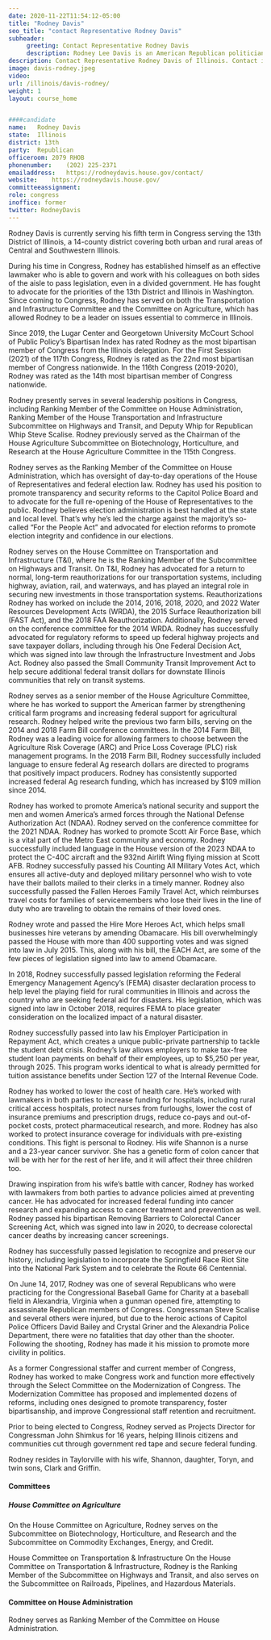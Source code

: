 ```yaml
---
date: 2020-11-22T11:54:12-05:00
title: "Rodney Davis"
seo_title: "contact Representative Rodney Davis"
subheader:
     greeting: Contact Representative Rodney Davis 
     description: Rodney Lee Davis is an American Republican politician who has been the U.S. Representative for Illinois's 13th congressional district since 2013.
description: Contact Representative Rodney Davis of Illinois. Contact information for Rodney Davis includes email address, phone number, and mailing address.
image: davis-rodney.jpeg
video: 
url: /illinois/davis-rodney/
weight: 1
layout: course_home


####candidate
name:	Rodney Davis
state:	Illinois
district: 13th
party:	Republican
officeroom:	2079 RHOB
phonenumber:	(202) 225-2371
emailaddress:	https://rodneydavis.house.gov/contact/
website:	https://rodneydavis.house.gov/
committeeassignment: 
role: congress
inoffice: former
twitter: RodneyDavis
---
```


Rodney Davis is currently serving his fifth term in Congress serving the 13th District of Illinois, a 14-county district covering both urban and rural areas of Central and Southwestern Illinois.

During his time in Congress, Rodney has established himself as an effective lawmaker who is able to govern and work with his colleagues on both sides of the aisle to pass legislation, even in a divided government. He has fought to advocate for the priorities of the 13th District and Illinois in Washington. Since coming to Congress, Rodney has served on both the Transportation and Infrastructure Committee and the Committee on Agriculture, which has allowed Rodney to be a leader on issues essential to commerce in Illinois.

Since 2019, the Lugar Center and Georgetown University McCourt School of Public Policy’s Bipartisan Index has rated Rodney as the most bipartisan member of Congress from the Illinois delegation. For the First Session (2021) of the 117th Congress, Rodney is rated as the 22nd most bipartisan member of Congress nationwide. In the 116th Congress (2019-2020), Rodney was rated as the 14th most bipartisan member of Congress nationwide.

Rodney presently serves in several leadership positions in Congress, including Ranking Member of the Committee on House Administration, Ranking Member of the House Transportation and Infrastructure Subcommittee on Highways and Transit, and Deputy Whip for Republican Whip Steve Scalise. Rodney previously served as the Chairman of the House Agriculture Subcommittee on Biotechnology, Horticulture, and Research at the House Agriculture Committee in the 115th Congress.

Rodney serves as the Ranking Member of the Committee on House Administration, which has oversight of day-to-day operations of the House of Representatives and federal election law. Rodney has used his position to promote transparency and security reforms to the Capitol Police Board and to advocate for the full re-opening of the House of Representatives to the public. Rodney believes election administration is best handled at the state and local level. That’s why he’s led the charge against the majority’s so-called “For the People Act” and advocated for election reforms to promote election integrity and confidence in our elections.

Rodney serves on the House Committee on Transportation and Infrastructure (T&I), where he is the Ranking Member of the Subcommittee on Highways and Transit. On T&I, Rodney has advocated for a return to normal, long-term reauthorizations for our transportation systems, including highway, aviation, rail, and waterways, and has played an integral role in securing new investments in those transportation systems. Reauthorizations Rodney has worked on include the 2014, 2016, 2018, 2020, and 2022 Water Resources Development Acts (WRDA), the 2015 Surface Reauthorization bill (FAST Act), and the 2018 FAA Reauthorization. Additionally, Rodney served on the conference committee for the 2014 WRDA. Rodney has successfully advocated for regulatory reforms to speed up federal highway projects and save taxpayer dollars, including through his One Federal Decision Act, which was signed into law through the Infrastructure Investment and Jobs Act. Rodney also passed the Small Community Transit Improvement Act to help secure additional federal transit dollars for downstate Illinois communities that rely on transit systems.

Rodney serves as a senior member of the House Agriculture Committee, where he has worked to support the American farmer by strengthening critical farm programs and increasing federal support for agricultural research. Rodney helped write the previous two farm bills, serving on the 2014 and 2018 Farm Bill conference committees. In the 2014 Farm Bill, Rodney was a leading voice for allowing farmers to choose between the Agriculture Risk Coverage (ARC) and Price Loss Coverage (PLC) risk management programs. In the 2018 Farm Bill, Rodney successfully included language to ensure federal Ag research dollars are directed to programs that positively impact producers. Rodney has consistently supported increased federal Ag research funding, which has increased by $109 million since 2014.

Rodney has worked to promote America’s national security and support the men and women America’s armed forces through the National Defense Authorization Act (NDAA). Rodney served on the conference committee for the 2021 NDAA. Rodney has worked to promote Scott Air Force Base, which is a vital part of the Metro East community and economy. Rodney successfully included language in the House version of the 2023 NDAA to protect the C-40C aircraft and the 932nd Airlift Wing flying mission at Scott AFB. Rodney successfully passed his Counting All Military Votes Act, which ensures all active-duty and deployed military personnel who wish to vote have their ballots mailed to their clerks in a timely manner. Rodney also successfully passed the Fallen Heroes Family Travel Act, which reimburses travel costs for families of servicemembers who lose their lives in the line of duty who are traveling to obtain the remains of their loved ones.

Rodney wrote and passed the Hire More Heroes Act, which helps small businesses hire veterans by amending Obamacare. His bill overwhelmingly passed the House with more than 400 supporting votes and was signed into law in July 2015. This, along with his bill, the EACH Act, are some of the few pieces of legislation signed into law to amend Obamacare.

In 2018, Rodney successfully passed legislation reforming the Federal Emergency Management Agency’s (FEMA) disaster declaration process to help level the playing field for rural communities in Illinois and across the country who are seeking federal aid for disasters. His legislation, which was signed into law in October 2018, requires FEMA to place greater consideration on the localized impact of a natural disaster.

Rodney successfully passed into law his Employer Participation in Repayment Act, which creates a unique public-private partnership to tackle the student debt crisis. Rodney’s law allows employers to make tax-free student loan payments on behalf of their employees, up to $5,250 per year, through 2025. This program works identical to what is already permitted for tuition assistance benefits under Section 127 of the Internal Revenue Code.

Rodney has worked to lower the cost of health care. He’s worked with lawmakers in both parties to increase funding for hospitals, including rural critical access hospitals, protect nurses from furloughs, lower the cost of insurance premiums and prescription drugs, reduce co-pays and out-of-pocket costs, protect pharmaceutical research, and more. Rodney has also worked to protect insurance coverage for individuals with pre-existing conditions. This fight is personal to Rodney. His wife Shannon is a nurse and a 23-year cancer survivor. She has a genetic form of colon cancer that will be with her for the rest of her life, and it will affect their three children too.

Drawing inspiration from his wife’s battle with cancer, Rodney has worked with lawmakers from both parties to advance policies aimed at preventing cancer. He has advocated for increased federal funding into cancer research and expanding access to cancer treatment and prevention as well. Rodney passed his bipartisan Removing Barriers to Colorectal Cancer Screening Act, which was signed into law in 2020, to decrease colorectal cancer deaths by increasing cancer screenings.

Rodney has successfully passed legislation to recognize and preserve our history, including legislation to incorporate the Springfield Race Riot Site into the National Park System and to celebrate the Route 66 Centennial.

On June 14, 2017, Rodney was one of several Republicans who were practicing for the Congressional Baseball Game for Charity at a baseball field in Alexandria, Virginia when a gunman opened fire, attempting to assassinate Republican members of Congress. Congressman Steve Scalise and several others were injured, but due to the heroic actions of Capitol Police Officers David Bailey and Crystal Griner and the Alexandria Police Department, there were no fatalities that day other than the shooter. Following the shooting, Rodney has made it his mission to promote more civility in politics.

As a former Congressional staffer and current member of Congress, Rodney has worked to make Congress work and function more effectively through the Select Committee on the Modernization of Congress. The Modernization Committee has proposed and implemented dozens of reforms, including ones designed to promote transparency, foster bipartisanship, and improve Congressional staff retention and recruitment.

Prior to being elected to Congress, Rodney served as Projects Director for Congressman John Shimkus for 16 years, helping Illinois citizens and communities cut through government red tape and secure federal funding.

Rodney resides in Taylorville with his wife, Shannon, daughter, Toryn, and twin sons, Clark and Griffin.


#### Committees
##### House Committee on Agriculture
On the House Committee on Agriculture, Rodney serves on the Subcommittee on Biotechnology, Horticulture, and Research and the Subcommittee on Commodity Exchanges, Energy, and Credit.

House Committee on Transportation & Infrastructure
On the House Committee on Transportation & Infrastructure, Rodney is the Ranking Member of the Subcommittee on Highways and Transit, and also serves on the Subcommittee on Railroads, Pipelines, and Hazardous Materials.

#### Committee on House Administration
Rodney serves as Ranking Member of the Committee on House Administration.